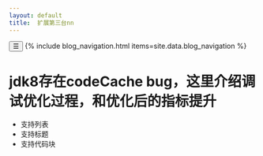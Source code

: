 ```yaml
---
layout: default
title:  扩展第三台nn
---
```


<link rel="stylesheet" href="/assets/blog.css">
<script>
function toggleBlogNav() {
  var nav = document.querySelector('.blog-nav');
  nav.classList.toggle('collapsed');
}
</script>
  <nav class="blog-nav">
    <button class="collapse-btn" onclick="toggleBlogNav()">☰</button>
    {% include blog_navigation.html items=site.data.blog_navigation %}
  </nav>

# jdk8存在codeCache bug，这里介绍调试优化过程，和优化后的指标提升

  - 支持列表
  - 支持标题
  - 支持代码块


